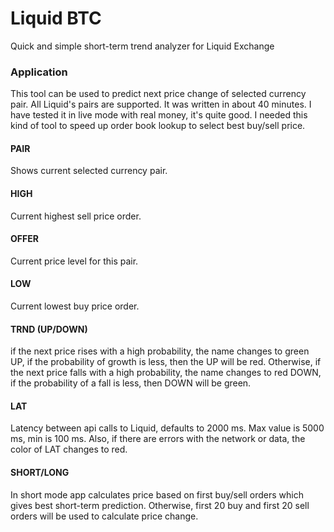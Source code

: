 # Liquid BTC
Quick and simple short-term trend analyzer for Liquid Exchange

### Application
This tool can be used to predict next price change of selected currency pair. All Liquid's pairs are supported.
It was written in about 40 minutes. I have tested it in live mode with real money, it's quite good.
I needed this kind of tool to speed up order book lookup to select best buy/sell price.

#### PAIR
Shows current selected currency pair.

#### HIGH
Current highest sell price order.

#### OFFER
Current price level for this pair.

#### LOW
Current lowest buy price order.

#### TRND (UP/DOWN)
if the next price rises with a high probability, the name changes to green UP, if the probability of growth is less, then the UP will be red.
Otherwise, if the next price falls with a high probability, the name changes to red DOWN, if the probability of a fall is less, then DOWN will be green.

#### LAT
Latency between api calls to Liquid, defaults to 2000 ms. Max value is 5000 ms, min is 100 ms.
Also, if there are errors with the network or data, the color of LAT changes to red.

#### SHORT/LONG
In short mode app calculates price based on first buy/sell orders which gives best short-term prediction.
Otherwise, first 20 buy and first 20 sell orders will be used to calculate price change.